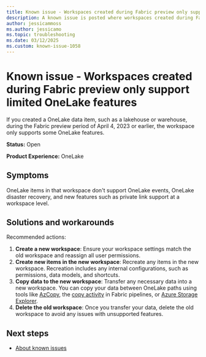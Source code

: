 ```yaml
---
title: Known issue - Workspaces created during Fabric preview only support limited OneLake features
description: A known issue is posted where workspaces created during Fabric preview only support limited OneLake features.
author: jessicammoss
ms.author: jessicamo
ms.topic: troubleshooting  
ms.date: 03/12/2025
ms.custom: known-issue-1058
---
```


# Known issue - Workspaces created during Fabric preview only support limited OneLake features

If you created a OneLake data item, such as a lakehouse or warehouse, during the Fabric preview period of April 4, 2023 or earlier, the workspace only supports some OneLake features.

**Status:** Open

**Product Experience:** OneLake

## Symptoms

OneLake items in that workspace don't support OneLake events, OneLake disaster recovery, and new features such as private link support at a workspace level.

## Solutions and workarounds

Recommended actions:

1. **Create a new workspace**: Ensure your workspace settings match the old workspace and reassign all user permissions.
1. **Create new items in the new workspace**: Recreate any items in the new workspace. Recreation includes any internal configurations, such as permissions, data models, and shortcuts.
1. **Copy data to the new workspace**: Transfer any necessary data into a new workspace. You can copy your data between OneLake paths using tools like [AzCopy](/azure/storage/common/storage-use-azcopy-v10), the [copy activity](/fabric/data-factory/copy-data-activity) in Fabric pipelines, or [Azure Storage Explorer](/fabric/onelake/onelake-azure-storage-explorer).
1. **Delete the old workspace**: Once you transfer your data, delete the old workspace to avoid any issues with unsupported features.

## Next steps

- [About known issues](https://support.fabric.microsoft.com/known-issues)
